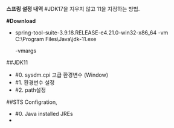
**스프링 설정 내역**
#JDK17을 지우지 않고 11을 지정하는 방법.

**#Download**
 - spring-tool-suite-3.9.18.RELEASE-e4.21.0-win32-x86_64
      -vm
      C:\Program Files\Java\jdk-11.exe

      -vmargs
 

##JDK11
- #0. sysdm.cpi 고급 환경변수 (Window)
- #1. 환경변수 설정
- #2. path설정

##STS Configration, 
- #0. Java installed JREs
- 
  
  
